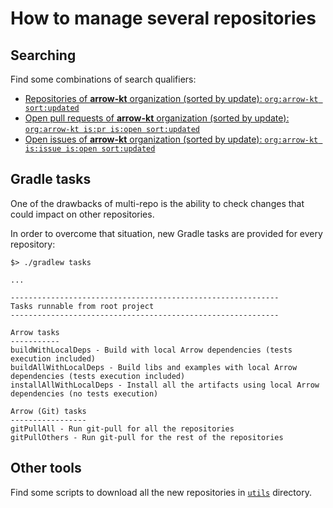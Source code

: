 # How to manage several repositories

## Searching

Find some combinations of search qualifiers:

* [Repositories of **arrow-kt** organization (sorted by update): `org:arrow-kt sort:updated`](https://github.com/search?q=org%3Aarrow-kt+sort%3Aupdated)
* [Open pull requests of **arrow-kt** organization (sorted by update): `org:arrow-kt is:pr is:open sort:updated`](https://github.com/search?q=org%3Aarrow-kt+is%3Apr+is%3Aopen+sort%3Aupdated)
* [Open issues of **arrow-kt** organization (sorted by update): `org:arrow-kt is:issue is:open sort:updated`](https://github.com/search?q=org%3Aarrow-kt+is%3Aissue+is%3Aopen+sort%3Aupdated&type=Issues)

## Gradle tasks

One of the drawbacks of multi-repo is the ability to check changes that could impact on other repositories.

In order to overcome that situation, new Gradle tasks are provided for every repository:

```
$> ./gradlew tasks

...

------------------------------------------------------------
Tasks runnable from root project
------------------------------------------------------------

Arrow tasks
-----------
buildWithLocalDeps - Build with local Arrow dependencies (tests execution included)
buildAllWithLocalDeps - Build libs and examples with local Arrow dependencies (tests execution included)
installAllWithLocalDeps - Install all the artifacts using local Arrow dependencies (no tests execution)

Arrow (Git) tasks
-----------------
gitPullAll - Run git-pull for all the repositories
gitPullOthers - Run git-pull for the rest of the repositories
```

## Other tools

Find some scripts to download all the new repositories in [`utils`](utils/) directory.
